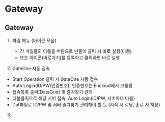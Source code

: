 # Gateway
## Gateway

1. 파일 메뉴 (아이콘 모음)
   - 각 파일들의 이름을 버튼으로 만들어 클릭 시 바로 실행(이동)
   - 또는 아이콘(바로가기)를 등록하고 클릭하면 바로 실행

2. GateOne 자동 접속
  - Start Operation 클릭 시 GateOne 자동 접속
  - Auto Login(ID/PW/인증번호), 인증번호는 Encloud에서 크롤링
  - 접속목록 출력(DataGrid) 및 즐겨찾기 관리
  - 더블클릭으로 해당 서버 접속, Auto Login(ID/PW, 서버마다 다름)
  - Dat파일로 ID/PW 및 서버 즐겨찾기 관리해야 할 듯 (시작 시 로딩, 종료 시 저장)
 
3.   
 
 
